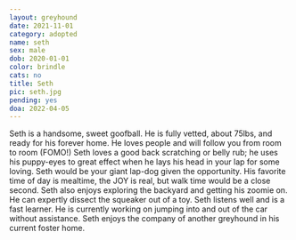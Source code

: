 ```yaml
---
layout: greyhound
date: 2021-11-01
category: adopted
name: seth
sex: male
dob: 2020-01-01
color: brindle
cats: no
title: Seth
pic: seth.jpg
pending: yes
doa: 2022-04-05
---
```

Seth is a handsome, sweet goofball. He is fully vetted, about 75lbs, and ready for his forever home. He loves people and will follow you from room to room (FOMO!) Seth loves a good back scratching or belly rub; he uses his puppy-eyes to great effect when he lays his head in your lap for some loving. Seth would be your giant lap-dog given the opportunity. His favorite time of day is mealtime, the JOY is real, but walk time would be a close second. Seth also enjoys exploring the backyard and getting his zoomie on. He can expertly dissect the squeaker out of a toy. Seth listens well and is a fast learner. He is currently working on jumping into and out of the car without assistance. Seth enjoys the company of another greyhound in his current foster home.
